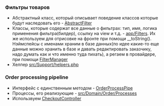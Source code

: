### Фильтры товаров

- Абстрактный класс, который описывает поведение
  классов которые будут наследовать его - [AbstractFilter](src/Domain/Catalog/Filters/AbstractFilter.php)
- Классы, которые содержат все данные о фильтрах: тип, имя, логика применения фильтра(билдер), ссылку на view и
  т.д. - [app/Filters](app/Filters). Их же используем для отрисовке на фронте при помощи __toString(). Нэймспейсы с
  именами храним в базе данных(по идее какие-то еще данные можно хранить в базе и давать редактировать заказчику, надо
  думать как и что именно туда пихать), а регаем в провайдере, при
  помощи [FilterManager](src/Domain/Catalog/Filters/FilterManager.php)
- Хелпер [src/Support/helpers.php](src/Support/helpers.php#L22)

### Order processing pipeline

- Интерфейс с единственным методом - [OrderProcessPipe](src/Domain/Order/Contracts/OrderProcessPipe.php)
- Процессы, его реализующие - [src/Domain/Order/Processes](src/Domain/Order/Processes)
- Использвуем [CheckoutController](app/Http/Controllers/CheckoutController.php#L68)
